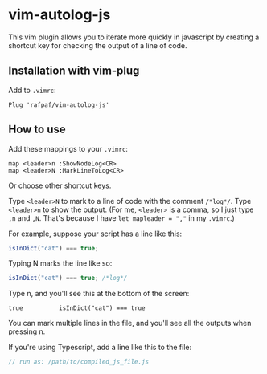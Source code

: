 # vim-autolog-js

This vim plugin allows you to iterate more quickly in javascript by creating a
shortcut key for checking the output of a line of code.

## Installation with vim-plug

Add to `.vimrc`:
```
Plug 'rafpaf/vim-autolog-js'
```

## How to use

Add these mappings to your `.vimrc`:

```vim
map <leader>n :ShowNodeLog<CR>
map <leader>N :MarkLineToLog<CR>
```

Or choose other shortcut keys.

Type `<leader>N` to mark to a line of code with the comment `/*log*/`. Type
`<leader>n` to show the output. (For me, `<leader>` is a comma, so I just type
`,n` and `,N`. That's because I have `let mapleader = ","` in my `.vimrc`.)

For example, suppose your script has a line like this:

```js
isInDict("cat") === true;
```

Typing <leader>N marks the line like so:

```js
isInDict("cat") === true; /*log*/
```

Type <leader>n, and you'll see this at the bottom of the screen:

```
true          isInDict("cat") === true
```

You can mark multiple lines in the file, and you'll see all the outputs when
pressing <leader>n.

If you're using Typescript, add a line like this to the file:

```js
// run as: /path/to/compiled_js_file.js 
```
